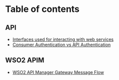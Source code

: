 # Table of contents

## API

* [Interfaces used for interacting with web services](README.md)
* [Consumer Authentication vs API Authentication](api/consumer-authentication-vs-api-authentication.md)

## WSO2 APIM

* [WSO2 API Manager Gateway Message Flow](wso2-apim/wso2-api-manager-gateway-message-flow.md)
